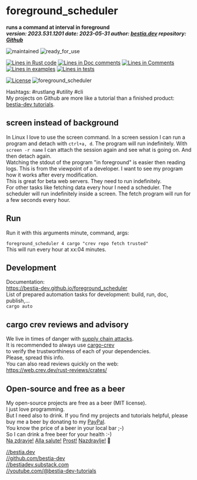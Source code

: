 [//]: # (auto_md_to_doc_comments segment start A)

# foreground_scheduler  

[//]: # (auto_cargo_toml_to_md start)

**runs a command at interval in foreground**  
***version: 2023.531.1201 date: 2023-05-31 author: [bestia.dev](https://bestia.dev) repository: [Github](https://github.com/bestia-dev/foreground_scheduler)***  

[//]: # (auto_cargo_toml_to_md end)

 ![maintained](https://img.shields.io/badge/maintained-green)
 ![ready_for_use](https://img.shields.io/badge/ready_for_use-green)

[//]: # (auto_lines_of_code start)
[![Lines in Rust code](https://img.shields.io/badge/Lines_in_Rust-141-green.svg)](https://github.com/bestia-dev/foreground_scheduler/)
[![Lines in Doc comments](https://img.shields.io/badge/Lines_in_Doc_comments-69-blue.svg)](https://github.com/bestia-dev/foreground_scheduler/)
[![Lines in Comments](https://img.shields.io/badge/Lines_in_comments-46-purple.svg)](https://github.com/bestia-dev/foreground_scheduler/)
[![Lines in examples](https://img.shields.io/badge/Lines_in_examples-0-yellow.svg)](https://github.com/bestia-dev/foreground_scheduler/)
[![Lines in tests](https://img.shields.io/badge/Lines_in_tests-0-orange.svg)](https://github.com/bestia-dev/foreground_scheduler/)

[//]: # (auto_lines_of_code end)

 [![License](https://img.shields.io/badge/license-MIT-blue.svg)](https://github.com/bestia-dev/foreground_scheduler/blob/master/LICENSE)
 ![foreground_scheduler](https://bestia.dev/webpage_hit_counter/get_svg_image/630941367.svg)

Hashtags: #rustlang #utility #cli  
My projects on Github are more like a tutorial than a finished product: [bestia-dev tutorials](https://github.com/bestia-dev/tutorials_rust_wasm).

## screen instead of background

In Linux I love to use the screen command. In a screen session I can run a program
and detach with `ctrl+a, d`.
The program will run indefinitely. With `screen -r name` I can attach the session again and see
what is going on. And then detach again.  
Watching the stdout of the program "in foreground" is easier then reading logs. This is from the viewpoint of a developer. I want to see my program how it works after every modification.  
This is great for beta web servers. They need to run indefinitely.  
For other tasks like fetching data every hour I need a scheduler. The scheduler will run indefinitely inside a screen. The fetch program will run for a few seconds every hour.  

## Run

Run it with this arguments minute, command, args:  

`foreground_scheduler 4 cargo "crev repo fetch trusted"`  
This will run every hour at xx:04 minutes.  

## Development

Documentation:  
<https://bestia-dev.github.io/foreground_scheduler>  
List of prepared automation tasks for development: build, run, doc, publish,...  
`cargo auto`  

## cargo crev reviews and advisory

We live in times of danger with [supply chain attacks](https://en.wikipedia.org/wiki/Supply_chain_attack).  
It is recommended to always use [cargo-crev](https://github.com/crev-dev/cargo-crev)  
to verify the trustworthiness of each of your dependencies.  
Please, spread this info.  
You can also read reviews quickly on the web:  
<https://web.crev.dev/rust-reviews/crates/>  

## Open-source and free as a beer

My open-source projects are free as a beer (MIT license).  
I just love programming.  
But I need also to drink. If you find my projects and tutorials helpful, please buy me a beer by donating to my [PayPal](https://paypal.me/LucianoBestia).  
You know the price of a beer in your local bar ;-)  
So I can drink a free beer for your health :-)  
[Na zdravje!](https://translate.google.com/?hl=en&sl=sl&tl=en&text=Na%20zdravje&op=translate) [Alla salute!](https://dictionary.cambridge.org/dictionary/italian-english/alla-salute) [Prost!](https://dictionary.cambridge.org/dictionary/german-english/prost) [Nazdravlje!](https://matadornetwork.com/nights/how-to-say-cheers-in-50-languages/) 🍻

[//bestia.dev](https://bestia.dev)  
[//github.com/bestia-dev](https://github.com/bestia-dev)  
[//bestiadev.substack.com](https://bestiadev.substack.com)  
[//youtube.com/@bestia-dev-tutorials](https://youtube.com/@bestia-dev-tutorials)  

[//]: # (auto_md_to_doc_comments segment end A)
